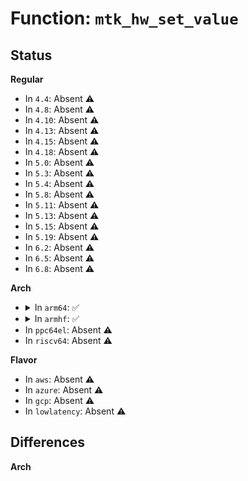 # Function: <code>mtk_hw_set_value</code>

## Status
<b>Regular</b>
<ul>
<li>
In <code>4.4</code>: Absent ⚠️
</li>
<li>
In <code>4.8</code>: Absent ⚠️
</li>
<li>
In <code>4.10</code>: Absent ⚠️
</li>
<li>
In <code>4.13</code>: Absent ⚠️
</li>
<li>
In <code>4.15</code>: Absent ⚠️
</li>
<li>
In <code>4.18</code>: Absent ⚠️
</li>
<li>
In <code>5.0</code>: Absent ⚠️
</li>
<li>
In <code>5.3</code>: Absent ⚠️
</li>
<li>
In <code>5.4</code>: Absent ⚠️
</li>
<li>
In <code>5.8</code>: Absent ⚠️
</li>
<li>
In <code>5.11</code>: Absent ⚠️
</li>
<li>
In <code>5.13</code>: Absent ⚠️
</li>
<li>
In <code>5.15</code>: Absent ⚠️
</li>
<li>
In <code>5.19</code>: Absent ⚠️
</li>
<li>
In <code>6.2</code>: Absent ⚠️
</li>
<li>
In <code>6.5</code>: Absent ⚠️
</li>
<li>
In <code>6.8</code>: Absent ⚠️
</li>
</ul>
<b>Arch</b>
<ul>
<li>
<details>
<summary>In <code>arm64</code>: ✅</summary>

```c
int mtk_hw_set_value(struct mtk_pinctrl *hw, const struct mtk_pin_desc *desc, int field, int value);
```

**Collision:** Unique Global

**Inline:** No

**Transformation:** False

**Instances:**

```
In drivers/pinctrl/mediatek/pinctrl-mtk-common-v2.c (ffff8000106bad88)
Location: drivers/pinctrl/mediatek/pinctrl-mtk-common-v2.c:175
Inline: False
Direct callers:
  - drivers/pinctrl/mediatek/pinctrl-moore.c:mtk_gpio_set
  - drivers/pinctrl/mediatek/pinctrl-moore.c:mtk_pinconf_set
  - drivers/pinctrl/mediatek/pinctrl-moore.c:mtk_pinconf_set
  - drivers/pinctrl/mediatek/pinctrl-moore.c:mtk_pinconf_set
  - drivers/pinctrl/mediatek/pinctrl-moore.c:mtk_pinconf_set
  - drivers/pinctrl/mediatek/pinctrl-moore.c:mtk_pinconf_set
  - drivers/pinctrl/mediatek/pinctrl-moore.c:mtk_pinconf_set
  - drivers/pinctrl/mediatek/pinctrl-moore.c:mtk_pinconf_set
  - drivers/pinctrl/mediatek/pinctrl-moore.c:mtk_pinconf_set
  - drivers/pinctrl/mediatek/pinctrl-moore.c:mtk_pinconf_set
  - drivers/pinctrl/mediatek/pinctrl-moore.c:mtk_pinconf_set
  - drivers/pinctrl/mediatek/pinctrl-moore.c:mtk_pinmux_gpio_set_direction
  - drivers/pinctrl/mediatek/pinctrl-moore.c:mtk_pinmux_gpio_request_enable
  - drivers/pinctrl/mediatek/pinctrl-moore.c:mtk_pinmux_set_mux
  - drivers/pinctrl/mediatek/pinctrl-mtk-common-v2.c:mtk_pinconf_adv_drive_set
  - drivers/pinctrl/mediatek/pinctrl-mtk-common-v2.c:mtk_pinconf_adv_drive_set
  - drivers/pinctrl/mediatek/pinctrl-mtk-common-v2.c:mtk_pinconf_adv_drive_set
  - drivers/pinctrl/mediatek/pinctrl-mtk-common-v2.c:mtk_pinconf_adv_pull_set
  - drivers/pinctrl/mediatek/pinctrl-mtk-common-v2.c:mtk_pinconf_adv_pull_set
  - drivers/pinctrl/mediatek/pinctrl-mtk-common-v2.c:mtk_pinconf_adv_pull_set
  - drivers/pinctrl/mediatek/pinctrl-mtk-common-v2.c:mtk_pinconf_drive_set_rev1
  - drivers/pinctrl/mediatek/pinctrl-mtk-common-v2.c:mtk_pinconf_drive_set
  - drivers/pinctrl/mediatek/pinctrl-mtk-common-v2.c:mtk_pinconf_drive_set
  - drivers/pinctrl/mediatek/pinctrl-mtk-common-v2.c:mtk_pinconf_bias_set_rev1
  - drivers/pinctrl/mediatek/pinctrl-mtk-common-v2.c:mtk_pinconf_bias_set_rev1
  - drivers/pinctrl/mediatek/pinctrl-mtk-common-v2.c:mtk_pinconf_bias_disable_set_rev1
  - drivers/pinctrl/mediatek/pinctrl-mtk-common-v2.c:mtk_pinconf_bias_set
  - drivers/pinctrl/mediatek/pinctrl-mtk-common-v2.c:mtk_pinconf_bias_set
  - drivers/pinctrl/mediatek/pinctrl-mtk-common-v2.c:mtk_pinconf_bias_disable_set
  - drivers/pinctrl/mediatek/pinctrl-mtk-common-v2.c:mtk_pinconf_bias_disable_set
  - drivers/pinctrl/mediatek/pinctrl-mtk-common-v2.c:mtk_xt_set_gpio_as_eint
  - drivers/pinctrl/mediatek/pinctrl-mtk-common-v2.c:mtk_xt_set_gpio_as_eint
  - drivers/pinctrl/mediatek/pinctrl-mtk-common-v2.c:mtk_xt_set_gpio_as_eint
  - drivers/pinctrl/mediatek/pinctrl-paris.c:mtk_gpio_set
  - drivers/pinctrl/mediatek/pinctrl-paris.c:mtk_pconf_group_set
  - drivers/pinctrl/mediatek/pinctrl-paris.c:mtk_pconf_group_set
  - drivers/pinctrl/mediatek/pinctrl-paris.c:mtk_pconf_group_set
  - drivers/pinctrl/mediatek/pinctrl-paris.c:mtk_pconf_group_set
  - drivers/pinctrl/mediatek/pinctrl-paris.c:mtk_pconf_group_set
  - drivers/pinctrl/mediatek/pinctrl-paris.c:mtk_pconf_group_set
  - drivers/pinctrl/mediatek/pinctrl-paris.c:mtk_pconf_group_set
  - drivers/pinctrl/mediatek/pinctrl-paris.c:mtk_pconf_group_set
  - drivers/pinctrl/mediatek/pinctrl-paris.c:mtk_pconf_group_set
  - drivers/pinctrl/mediatek/pinctrl-paris.c:mtk_pconf_group_set
  - drivers/pinctrl/mediatek/pinctrl-paris.c:mtk_pconf_group_set
  - drivers/pinctrl/mediatek/pinctrl-paris.c:mtk_pmx_set_mux
  - drivers/pinctrl/mediatek/pinctrl-paris.c:mtk_pinmux_gpio_set_direction
  - drivers/pinctrl/mediatek/pinctrl-paris.c:mtk_pinmux_gpio_request_enable
```
**Symbols:**

```
ffff8000106bad88-ffff8000106baec8: mtk_hw_set_value (STB_GLOBAL)
```
</details>
</li>
<li>
<details>
<summary>In <code>armhf</code>: ✅</summary>

```c
int mtk_hw_set_value(struct mtk_pinctrl *hw, const struct mtk_pin_desc *desc, int field, int value);
```

**Collision:** Unique Global

**Inline:** No

**Transformation:** False

**Instances:**

```
In drivers/pinctrl/mediatek/pinctrl-mtk-common-v2.c (c085b9f8)
Location: drivers/pinctrl/mediatek/pinctrl-mtk-common-v2.c:175
Inline: False
Direct callers:
  - drivers/pinctrl/mediatek/pinctrl-moore.c:mtk_gpio_set
  - drivers/pinctrl/mediatek/pinctrl-moore.c:mtk_pinconf_set
  - drivers/pinctrl/mediatek/pinctrl-moore.c:mtk_pinconf_set
  - drivers/pinctrl/mediatek/pinctrl-moore.c:mtk_pinconf_set
  - drivers/pinctrl/mediatek/pinctrl-moore.c:mtk_pinconf_set
  - drivers/pinctrl/mediatek/pinctrl-moore.c:mtk_pinconf_set
  - drivers/pinctrl/mediatek/pinctrl-moore.c:mtk_pinconf_set
  - drivers/pinctrl/mediatek/pinctrl-moore.c:mtk_pinconf_set
  - drivers/pinctrl/mediatek/pinctrl-moore.c:mtk_pinconf_set
  - drivers/pinctrl/mediatek/pinctrl-moore.c:mtk_pinconf_set
  - drivers/pinctrl/mediatek/pinctrl-moore.c:mtk_pinconf_set
  - drivers/pinctrl/mediatek/pinctrl-moore.c:mtk_pinmux_gpio_set_direction
  - drivers/pinctrl/mediatek/pinctrl-moore.c:mtk_pinmux_gpio_request_enable
  - drivers/pinctrl/mediatek/pinctrl-moore.c:mtk_pinmux_set_mux
  - drivers/pinctrl/mediatek/pinctrl-mtk-common-v2.c:mtk_pinconf_adv_drive_set
  - drivers/pinctrl/mediatek/pinctrl-mtk-common-v2.c:mtk_pinconf_adv_drive_set
  - drivers/pinctrl/mediatek/pinctrl-mtk-common-v2.c:mtk_pinconf_adv_drive_set
  - drivers/pinctrl/mediatek/pinctrl-mtk-common-v2.c:mtk_pinconf_adv_pull_set
  - drivers/pinctrl/mediatek/pinctrl-mtk-common-v2.c:mtk_pinconf_adv_pull_set
  - drivers/pinctrl/mediatek/pinctrl-mtk-common-v2.c:mtk_pinconf_adv_pull_set
  - drivers/pinctrl/mediatek/pinctrl-mtk-common-v2.c:mtk_pinconf_drive_set_rev1
  - drivers/pinctrl/mediatek/pinctrl-mtk-common-v2.c:mtk_pinconf_drive_set
  - drivers/pinctrl/mediatek/pinctrl-mtk-common-v2.c:mtk_pinconf_drive_set
  - drivers/pinctrl/mediatek/pinctrl-mtk-common-v2.c:mtk_pinconf_bias_set_rev1
  - drivers/pinctrl/mediatek/pinctrl-mtk-common-v2.c:mtk_pinconf_bias_set_rev1
  - drivers/pinctrl/mediatek/pinctrl-mtk-common-v2.c:mtk_pinconf_bias_disable_set_rev1
  - drivers/pinctrl/mediatek/pinctrl-mtk-common-v2.c:mtk_pinconf_bias_set
  - drivers/pinctrl/mediatek/pinctrl-mtk-common-v2.c:mtk_pinconf_bias_set
  - drivers/pinctrl/mediatek/pinctrl-mtk-common-v2.c:mtk_pinconf_bias_disable_set
  - drivers/pinctrl/mediatek/pinctrl-mtk-common-v2.c:mtk_pinconf_bias_disable_set
  - drivers/pinctrl/mediatek/pinctrl-mtk-common-v2.c:mtk_xt_set_gpio_as_eint
  - drivers/pinctrl/mediatek/pinctrl-mtk-common-v2.c:mtk_xt_set_gpio_as_eint
  - drivers/pinctrl/mediatek/pinctrl-mtk-common-v2.c:mtk_xt_set_gpio_as_eint
```
**Symbols:**

```
c085b9f8-c085bb20: mtk_hw_set_value (STB_GLOBAL)
```
</details>
</li>
<li>
In <code>ppc64el</code>: Absent ⚠️
</li>
<li>
In <code>riscv64</code>: Absent ⚠️
</li>
</ul>
<b>Flavor</b>
<ul>
<li>
In <code>aws</code>: Absent ⚠️
</li>
<li>
In <code>azure</code>: Absent ⚠️
</li>
<li>
In <code>gcp</code>: Absent ⚠️
</li>
<li>
In <code>lowlatency</code>: Absent ⚠️
</li>
</ul>

## Differences
<b>Arch</b>
<ul>
</ul>
